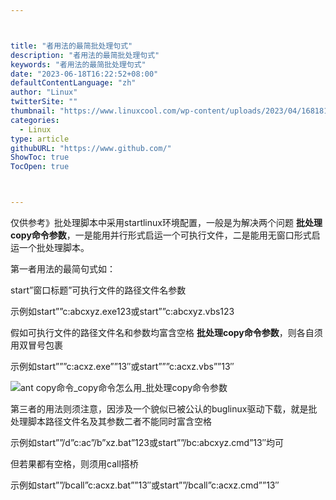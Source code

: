 ```yaml
---



title: "者用法的最简批处理句式"
description: "者用法的最简批处理句式"
keywords: "者用法的最简批处理句式"
date: "2023-06-18T16:22:52+08:00"
defaultContentLanguage: "zh"
author: "Linux"
twitterSite: ""
thumbnail: "https://www.linuxcool.com/wp-content/uploads/2023/04/1681819834275_1.png"
categories:
  - Linux
type: article
githubURL: "https://www.github.com/"
ShowToc: true
TocOpen: true



---
```


仅供参考》批处理脚本中采用startlinux环境配置，一般是为解决两个问题 **批处理copy命令参数**，一是能用并行形式启运一个可执行文件，二是能用无窗口形式启运一个批处理脚本。

第一者用法的最简句式如：

start”窗口标题”可执行文件的路径文件名参数

示例如start””c:abcxyz.exe123或start””c:abcxyz.vbs123

假如可执行文件的路径文件名和参数均富含空格 **批处理copy命令参数**，则各自须用双冒号包裹

示例如start”””c:acxz.exe””13″或start”””c:acxz.vbs””13″

![ant copy命令_copy命令怎么用_批处理copy命令参数](https://www.linuxcool.com/wp-content/uploads/2023/04/1681819834275_1.png)

第三者的用法则须注意，因涉及一个貌似已被公认的buglinux驱动下载，就是批处理脚本路径文件名及其参数二者不能同时富含空格

示例如start””/d”c:ac”/b”xz.bat”123或start””/bc:abcxyz.cmd”13″均可

但若果都有空格，则须用call搭桥

示例如start””/bcall”c:acxz.bat””13″或start””/bcall”c:acxz.cmd””13″
